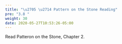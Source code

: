 ```yaml
---
title: "\u2705 \u2714 Pattern on the Stone Reading"
pre: "3.8 "
weight: 30
date: 2020-05-27T10:53:26-05:00
---
```


Read Patteron on the Stone, Chapter 2.


